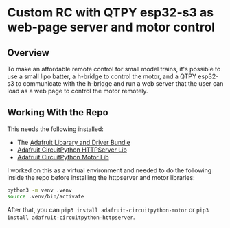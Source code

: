 # Custom RC with QTPY esp32-s3 as web-page server and motor control

## Overview

To make an affordable remote control for small model trains, it's possible to use a small lipo batter, a h-bridge to control the motor, and a QTPY esp32-s3 to communicate with the h-bridge and run a web server that the user can load as a web page to control the motor remotely.

## Working With the Repo

This needs the following installed:

* The [Adafruit Libarary and Driver Bundle](https://circuitpython.org/libraries)
* [Adafruit CircuitPython HTTPServer Lib](https://docs.circuitpython.org/projects/httpserver/en/latest/index.html)
* [Adafruit CircuitPython Motor Lib](https://docs.circuitpython.org/projects/motor/en/latest/)

I worked on this as a virtual environment and needed to do the following inside the repo before installing the httpserver and motor libraries:

```bash
python3 -m venv .venv
source .venv/bin/activate
```

After that, you can `pip3 install adafruit-circuitpython-motor` or `pip3 install adafruit-circuitpython-httpserver`.
